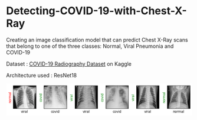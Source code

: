 # Detecting-COVID-19-with-Chest-X-Ray
Creating an image classification model that can predict Chest X-Ray scans that belong to one of the three classes: Normal, Viral Pneumonia and COVID-19

Dataset : [COVID-19 Radiography Dataset](https://www.kaggle.com/tawsifurrahman/covid19-radiography-database) on Kaggle

Architecture used : ResNet18

![](https://github.com/Joyoshish/Detecting-COVID-19-with-Chest-X-Ray/blob/master/predictions.png)
